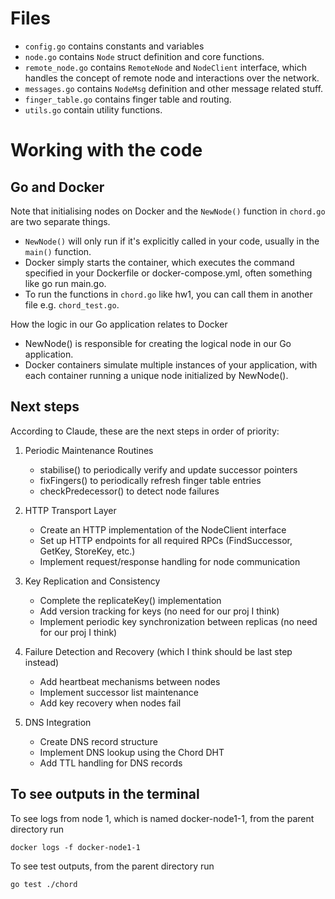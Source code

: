 # Files
- `config.go` contains constants and variables  
- `node.go` contains `Node` struct definition and core functions.
- `remote_node.go` contains `RemoteNode` and `NodeClient` interface, which handles the concept of remote node and interactions over the network.
- `messages.go` contains `NodeMsg` definition and other message related stuff.
- `finger_table.go` contains finger table and routing.
- `utils.go` contain utility functions.


# Working with the code
## Go and Docker
Note that initialising nodes on Docker and the `NewNode()` function in `chord.go` are two separate things.  
- `NewNode()` will only run if it's explicitly called in your code, usually in the `main()` function.  
- Docker simply starts the container, which executes the command specified in your Dockerfile or docker-compose.yml, often something like go run main.go.  
- To run the functions in `chord.go` like hw1, you can call them in another file e.g. `chord_test.go`.  

How the logic in our Go application relates to Docker
- NewNode() is responsible for creating the logical node in our Go application.  
- Docker containers simulate multiple instances of your application, with each container running a unique node initialized by NewNode().

## Next steps
According to Claude, these are the next steps in order of priority:  
1) Periodic Maintenance Routines  
    - stabilise() to periodically verify and update successor pointers  
    - fixFingers() to periodically refresh finger table entries
    - checkPredecessor() to detect node failures

2) HTTP Transport Layer
    - Create an HTTP implementation of the NodeClient interface
    - Set up HTTP endpoints for all required RPCs (FindSuccessor, GetKey, StoreKey, etc.)
    - Implement request/response handling for node communication

3) Key Replication and Consistency
    - Complete the replicateKey() implementation
    - Add version tracking for keys (no need for our proj I think)
    - Implement periodic key synchronization between replicas (no need for our proj I think)

4) Failure Detection and Recovery (which I think should be last step instead)
    - Add heartbeat mechanisms between nodes
    - Implement successor list maintenance
    - Add key recovery when nodes fail

5) DNS Integration
    - Create DNS record structure
    - Implement DNS lookup using the Chord DHT
    - Add TTL handling for DNS records

## To see outputs in the terminal
To see logs from node 1, which is named docker-node1-1, from the parent directory run   
```
docker logs -f docker-node1-1
```
To see test outputs, from the parent directory run
```
go test ./chord
```